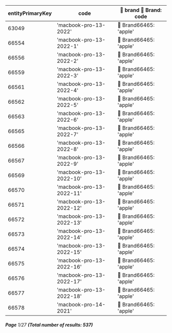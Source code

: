 | entityPrimaryKey | code                     | 🔗  brand 📄 Brand: code |
| ---------------- | ------------------------ | ------------------------ |
| 63049            | 'macbook-pro-13-2022'    | 📄 Brand66465: 'apple'   |
| 66554            | 'macbook-pro-13-2022-1'  | 📄 Brand66465: 'apple'   |
| 66556            | 'macbook-pro-13-2022-2'  | 📄 Brand66465: 'apple'   |
| 66559            | 'macbook-pro-13-2022-3'  | 📄 Brand66465: 'apple'   |
| 66561            | 'macbook-pro-13-2022-4'  | 📄 Brand66465: 'apple'   |
| 66562            | 'macbook-pro-13-2022-5'  | 📄 Brand66465: 'apple'   |
| 66563            | 'macbook-pro-13-2022-6'  | 📄 Brand66465: 'apple'   |
| 66565            | 'macbook-pro-13-2022-7'  | 📄 Brand66465: 'apple'   |
| 66566            | 'macbook-pro-13-2022-8'  | 📄 Brand66465: 'apple'   |
| 66567            | 'macbook-pro-13-2022-9'  | 📄 Brand66465: 'apple'   |
| 66569            | 'macbook-pro-13-2022-10' | 📄 Brand66465: 'apple'   |
| 66570            | 'macbook-pro-13-2022-11' | 📄 Brand66465: 'apple'   |
| 66571            | 'macbook-pro-13-2022-12' | 📄 Brand66465: 'apple'   |
| 66572            | 'macbook-pro-13-2022-13' | 📄 Brand66465: 'apple'   |
| 66573            | 'macbook-pro-13-2022-14' | 📄 Brand66465: 'apple'   |
| 66574            | 'macbook-pro-13-2022-15' | 📄 Brand66465: 'apple'   |
| 66575            | 'macbook-pro-13-2022-16' | 📄 Brand66465: 'apple'   |
| 66576            | 'macbook-pro-13-2022-17' | 📄 Brand66465: 'apple'   |
| 66577            | 'macbook-pro-13-2022-18' | 📄 Brand66465: 'apple'   |
| 66578            | 'macbook-pro-14-2021'    | 📄 Brand66465: 'apple'   |

###### **Page** 1/27 **(Total number of results: 537)**